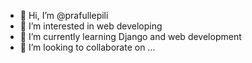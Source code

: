 - 👋 Hi, I’m @prafullepili
- 👀 I’m interested in web developing
- 🌱 I’m currently learning Django and web development
- 💞️ I’m looking to collaborate on ...

<!---
prafullepili/prafullepili is a ✨ special ✨ repository because its `README.md` (this file) appears on your GitHub profile.
You can click the Preview link to take a look at your changes.
--->
